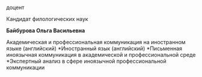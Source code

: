 доцент

Кандидат филологических наук

**Байбурова Ольга Васильевна**

Академическая и профессиональная коммуникация на иностранном языке (английский)
	*Иностранный язык (английский)
	*Письменная иноязычная коммуникация в академической и профессиональной среде
	*Экспертный анализ в сфере иноязычной профессиональной коммуникации